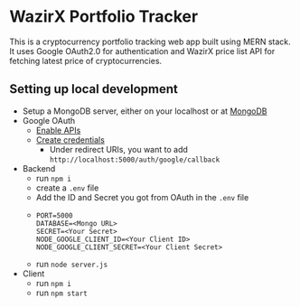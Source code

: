 # WazirX Portfolio Tracker
This is a cryptocurrency portfolio tracking web app built using MERN stack. It uses Google OAuth2.0 for authentication and WazirX price list API for fetching latest price of cryptocurrencies.

## Setting up local development
- Setup a MongoDB server, either on your localhost or at [MongoDB](https://www.mongodb.com/)
- Google OAuth
  - [Enable APIs](https://developers.google.com/identity/protocols/oauth2/web-server#enable-apis)
  - [Create credentials](https://developers.google.com/identity/protocols/oauth2/web-server#creatingcred)
    - Under redirect URIs, you want to add `http://localhost:5000/auth/google/callback`
- Backend
  - run ```npm i```
  - create a `.env` file
  - Add the ID and Secret you got from OAuth in the `.env` file
  - ```
    PORT=5000
    DATABASE=<Mongo URL>
    SECRET=<Your Secret>
    NODE_GOOGLE_CLIENT_ID=<Your Client ID>
    NODE_GOOGLE_CLIENT_SECRET=<Your Client Secret>
    ```
  - run ```node server.js```
- Client
  - run ```npm i```
  - run ```npm start```